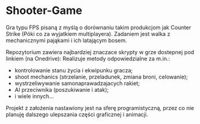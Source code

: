 # Shooter-Game  
Gra typu FPS pisaną z myślą o dorównaniu takim produkcjom jak Counter Strike (Póki co za wyjatkiem multiplayera). 
Zadaniem jest walka z mechanicznymi pająkami i ich latającym bosem.

Repozytorium zawiera najbardziej znaczace skrypty w grze dostepnej pod linkiem (na Onedrive):
Realizuje metody odpowiedzialne za m.in.:
- kontrolowanie stanu życia i ekwipunku gracza;
- shoot mechanics (strzelanie, przeladunek, zmiana broni, celowanie);
- wystrzeliwywanie samonaprawadzajacych rakiet;
- AI przeciwnika (poszukiwanie i atak);
- i wiele innych...


Projekt z założenia nastawiony jest na sferę programistyczną, przez co nie planuję dalszego ulepszania części graficznej i animacji.
